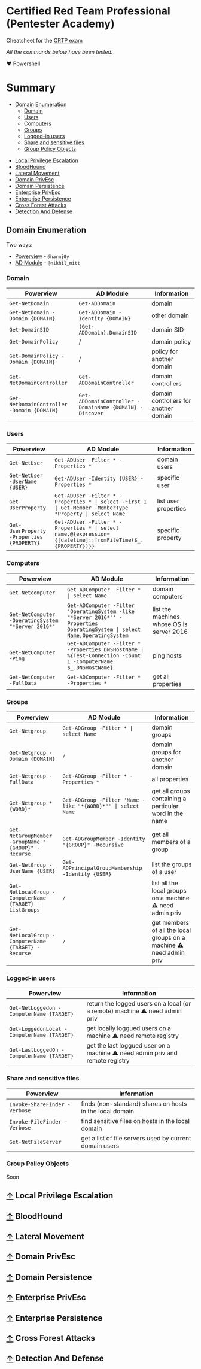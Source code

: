 # Certified Red Team Professional (Pentester Academy)

Cheatsheet for the [CRTP exam](https://www.pentesteracademy.com/activedirectorylab)

*All the commands below have been tested.*

:heart: Powershell

# Summary

 - [Domain Enumeration](#-domain-enumeration)
   - [Domain](#-domain)
   - [Users](#-users)
   - [Computers](#-computers)
   - [Groups](#-groups)
   - [Logged-in users](#-logged-in-users)
   - [Share and sensitive files](#-share-and-sensitive-files)
   - [Group Policy Objects](#-group-policy-objects)
 * [Local Privilege Escalation](#-local-privilege-escalation)
 * [BloodHound](#-bloodhound)
 * [Lateral Movement](#-lateral-movement)
 * [Domain PrivEsc](#-domain-privesc)
 * [Domain Persistence](#-domain-persistence)
 * [Enterprise PrivEsc](#-enterprise-privesc)
 * [Enterprise Persistence](#-enterprise-persistence)
 * [Cross Forest Attacks](#-cross-forest-attacks)
 * [Detection And Defense](#-detection-and-defense)

## [](#summary) Domain Enumeration

Two ways:
- [Powerview](https://github.com/PowerShellMafia/PowerSploit/blob/master/Recon/PowerView.ps1) - `@harmj0y`
- [AD Module](https://github.com/samratashok/ADModule) - `@nikhil_mitt`

### [](#-domain) Domain

| Powerview | AD Module | Information |
|-----------|-----------|-------------|
| `Get-NetDomain` | `Get-ADDomain` | domain |
| `Get-NetDomain -Domain {DOMAIN}` | `Get-ADDomain -Identity {DOMAIN}` | other domain |
| `Get-DomainSID` | `(Get-ADDomain).DomainSID` | domain SID |
| `Get-DomainPolicy` | / | domain policy |
| `Get-DomainPolicy -Domain {DOMAIN}` | / | policy for another domain |
| `Get-NetDomainController` | `Get-ADDomainController` | domain controllers |
| `Get-NetDomainController -Domain {DOMAIN}` | `Get-ADDomainController -DomainName {DOMAIN} -Discover` | domain controllers for another domain |

### [](#-users) Users

| Powerview | AD Module | Information |
|-----------|-----------|-------------|
| `Get-NetUser` | `Get-ADUser -Filter * -Properties *` | domain users |
| `Get-NetUser -UserName {USER}` | `Get-ADUser -Identity {USER} -Properties *` | specific user |
| `Get-UserProperty` | `Get-ADUser -Filter * -Properties * \| select -First 1 \| Get-Member -MemberType *Property \| select Name` | list user properties |
| `Get-UserProperty -Properties {PROPERTY}` | `Get-ADUser -Filter * -Properties * \| select name,@{expression={[datetime]::fromFileTime($_.{PROPERTY})}}` | specific property |

### [](#-computers) Computers

| Powerview | AD Module | Information |
|-----------|-----------|-------------|
| `Get-Netcomputer` | `Get-ADComputer -Filter * \| select Name` | domain computers |
| `Get-NetComputer -OperatingSystem "*Server 2016*"` | `Get-ADComputer -Filter 'OperatingSystem -like "*Server 2016*"' -Properties OperatingSystem \| select Name,OperatingSystem` | list the machines whose OS is server 2016 |
| `Get-NetComputer -Ping` | `Get-ADComputer -Filter * -Properties DNSHostName \| %{Test-Connection -Count 1 -ComputerName $_.DNSHostName}` | ping hosts |
| `Get-NetComputer -FullData` | `Get-ADComputer -Filter * -Properties *` | get all properties |

### [](#-groups) Groups

| Powerview | AD Module | Information |
|-----------|-----------|-------------|
| `Get-Netgroup` | `Get-ADGroup -Filter * \| select Name` | domain groups |
| `Get-Netgroup -Domain {DOMAIN}` | `/` | domain groups for another domain |
| `Get-Netgroup -FullData` | `Get-ADGroup -Filter * -Properties *` | all properties |
| `Get-Netgroup *{WORD}*` | `Get-ADGroup -Filter 'Name -like "*{WORD}*"' \| select Name` | get all groups containing a particular word in the name |
| `Get-NetGroupMember -GroupName "{GROUP}" -Recurse` | `Get-ADGroupMember -Identity "{GROUP}" -Recursive` | get all members of a group |
| `Get-NetGroup -UserName {USER}` | `Get-ADPrincipalGroupMembership -Identity {USER}` | list the groups of a user |
| `Get-NetLocalGroup -ComputerName {TARGET} -ListGroups` | `/` | list all the local groups on a machine :warning: need admin priv |
| `Get-NetLocalGroup -ComputerName {TARGET} -Recurse` | `/` | get members of all the local groups on a machine :warning: need admin priv |

### [](#-logged-in-users) Logged-in users

| Powerview | Information |
|-----------|-----------|
| `Get-NetLoggedon -ComputerName {TARGET}` | return the logged users on a local (or a remote) machine :warning: need admin priv |
| `Get-LoggedonLocal -ComputerName {TARGET}` | get locally loggued users on a machine :warning: need remote registry |
| `Get-LastLoggedOn -ComputerName {TARGET}` | get the last loggued user on a machine :warning: need admin priv and remote registry |

### [](#-share-and-sensitive-files) Share and sensitive files

| Powerview | Information |
|-----------|-----------|
| `Invoke-ShareFinder -Verbose` | finds (non-standard) shares on hosts in the local domain |
| `Invoke-FileFinder -Verbose` | find sensitive files on hosts in the local domain |
| `Get-NetFileServer` | get a list of file servers used by current domain users |

### [](#-group-policy-objects) Group Policy Objects

Soon

## [↑](#table-of-contents) Local Privilege Escalation

## [↑](#table-of-contents) BloodHound

## [↑](#table-of-contents) Lateral Movement

## [↑](#table-of-contents) Domain PrivEsc

## [↑](#table-of-contents) Domain Persistence

## [↑](#table-of-contents) Enterprise PrivEsc

## [↑](#table-of-contents) Enterprise Persistence

## [↑](#table-of-contents) Cross Forest Attacks

## [↑](#table-of-contents) Detection And Defense


